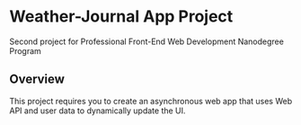 # Weather-Journal App Project

Second project for Professional Front-End Web Development Nanodegree Program
## Overview
This project requires you to create an asynchronous web app that uses Web API and user data to dynamically update the UI. 

